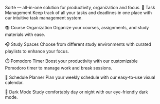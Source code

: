 Sorté — all-in-one solution for productivity, organization and focus.
📝
Task Management
Keep track of all your tasks and deadlines in one place with our intuitive task management system.

📚
Course Organization
Organize your courses, assignments, and study materials with ease.

🎧
Study Spaces
Choose from different study environments with curated playlists to enhance your focus.

⏱️
Pomodoro Timer
Boost your productivity with our customizable Pomodoro timer to manage work and break sessions.

📅
Schedule Planner
Plan your weekly schedule with our easy-to-use visual calendar.

🌙
Dark Mode
Study comfortably day or night with our eye-friendly dark mode.
